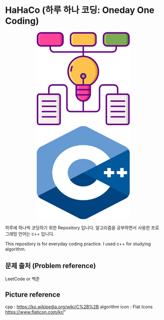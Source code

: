 # HaHaCo (하루 하나 코딩: Oneday One Coding)

<p align="center"> 
<img src="./algorithm.png" width="300" height="300">
<img src="./cpppicture.png" width="300" height="300">
</p>

하루에 하나씩 코딩하기 위한 Repository 입니다.
알고리즘을 공부하면서 사용한 프로그래밍 언어는 c++ 입니다.

This repository is for everyday coding practice.
I used c++ for studying algorithm.

## 문제 출처 (Problem reference)
LeetCode or 백준

## Picture reference  
cpp : https://ko.wikipedia.org/wiki/C%2B%2B
algorithm icon : Flat Icons https://www.flaticon.com/kr/"